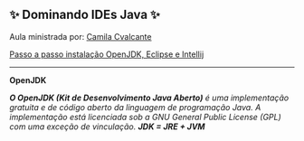 ## ✨ Dominando IDEs Java ✨

Aula ministrada por: [Camila Cvalcante](https://www.linkedin.com/in/cami-la/)

[Passo a passo instalação OpenJDK, Eclipse e Intellij](https://github.com/cami-la/curso-dio-dominando-ides-java) 

<hr>

**OpenJDK**

***O OpenJDK (Kit de Desenvolvimento Java Aberto)** é uma implementação gratuita e de código aberto da linguagem de programação Java. A implementação está licenciada sob a GNU General Public License (GPL) com uma exceção de vinculação. **JDK = JRE + JVM***

